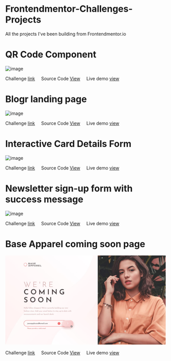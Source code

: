 # Frontendmentor-Challenges-Projects
All the projects I've been building from Frontendmentor.io

# QR Code Component
<img src="/requirement/qr-code-component.png" alt="image" width="600" height="auto">

Challenge [link](https://www.frontendmentor.io/challenges/qr-code-component-iux_sIO_H) &nbsp;&nbsp;&nbsp; Source Code [View](https://github.com/zoetlam/Frontendmentor-Challenges-Projects/tree/main/qr-code-component-main) &nbsp;&nbsp;&nbsp; Live demo [view](https://zoetlam.github.io/Frontendmentor-Challenges-Projects/qr-code-component-main/)


# Blogr landing page
<img src="/requirement/blogr-landing-page.jpg" alt="image" width="600" height="auto">

Challenge [link](https://www.frontendmentor.io/challenges/blogr-landing-page-EX2RLAApP) &nbsp;&nbsp;&nbsp; Source Code [View](https://github.com/zoetlam/Frontendmentor-Challenges-Projects/tree/main/blogr-landing-page-main) &nbsp;&nbsp;&nbsp; Live demo [view](https://zoetlam.github.io/Frontendmentor-Challenges-Projects/blogr-landing-page-main/)

# Interactive Card Details Form

<img src="/requirement/interactive-card-details-form.jpg" alt="image" width="600" height="auto">

Challenge [link](https://www.frontendmentor.io/challenges/interactive-card-details-form-XpS8cKZDWw) &nbsp;&nbsp;&nbsp; Source Code [View](https://github.com/zoetlam/Frontendmentor-Challenges-Projects/tree/main/interactive-card-details-form/) &nbsp;&nbsp;&nbsp; Live demo [view](https://zoetlam.github.io/Frontendmentor-Challenges-Projects/interactive-card-details-form/)

# Newsletter sign-up form with success message

<img src="/requirement/signup-form-main.jpg" alt="image" width="600" height="auto">

Challenge [link](https://www.frontendmentor.io/challenges/newsletter-signup-form-with-success-message-3FC1AZbNrv) &nbsp;&nbsp;&nbsp; Source Code [View](https://github.com/zoetlam/Frontendmentor-Challenges-Projects/tree/main/signup-form-main/) &nbsp;&nbsp;&nbsp; Live demo [view](https://zoetlam.github.io/Frontendmentor-Challenges-Projects/signup-form-main/)

# Base Apparel coming soon page

<img src="/requirement/base-apparel-coming-soon-master.jpg" alt="image" width="600" height="auto">

Challenge [link](https://www.frontendmentor.io/challenges/base-apparel-coming-soon-page-5d46b47f8db8a7063f9331a0/hub) &nbsp;&nbsp;&nbsp; Source Code [View](https://github.com/zoetlam/Frontendmentor-Challenges-Projects/tree/main/base-apparel-coming-soon-master/) &nbsp;&nbsp;&nbsp; Live demo [view](https://zoetlam.github.io/Frontendmentor-Challenges-Projects/base-apparel-coming-soon-master/)